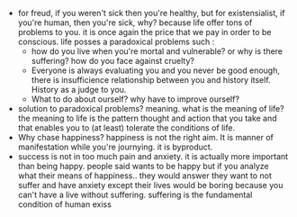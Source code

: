 - for freud, if you weren't sick then you're healthy, but for existensialist, if you're human, then you're sick, why? because life offer tons of problems to you. it is once again the price that we pay in order to be conscious. life posses a paradoxical problems such :
	- how do you live when you're mortal and vulnerable? or why is there suffering? how do you face against cruelty?
	- Everyone is always evaluating you and you never be good enough, there is insufficience relationship between you and history itself. History as a judge to you.
	- What to do about ourself? why have to improve ourself?
- solution to paradoxical problems? meaning. what is the meaning of life? the meaning to life is the pattern thought and action that you take and that enables you to (at least) tolerate the conditions of life.
-  Why chase happiness? happiness is not the right aim. It is manner of manifestation while you're journying. it is byproduct. 
- success is not in too much pain and anxiety. it is actually more important than being happy. people said wants to be happy but if you analyze what their means of happiness.. they would answer they want to not suffer and have anxiety except their lives would be boring because you can't have a live without suffering. suffering is the fundamental condition of human exiss